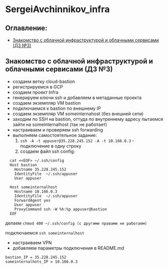 # SergeiAvchinnikov_infra
## **Оглавление:**
- [Знакомство с облачной инфраструктурой и облачными сервисами (ДЗ №3)](#ДЗ3)

## <a name="ДЗ3"></a>Знакомство с облачной инфраструктурой и облачными сервисами (ДЗ №3)
+ создаем ветку cloud-bastion
+ регистрируемся в GCP
+ создаем проект Infra
+ генерируем ключи ssh и добавляем в метаданные проекта
+ создаем экземпляр VM bastion
+ подключаемся к bastion по внешнему IP
+ создаем экземпляр VM someinternahost (без внешней сети)
+ заходим по SSH на bastion, оттуда по внутреннему адресу пытаемся зайти на someinternalhost (так не работает)
+ настраиваем и проверяем ssh forwarding
+ выполняем самостоятельное задание:
  1. `ssh -A -t appuser@35.228.245.152 -A -t 10.166.0.3` - подключение в одну строку
  2.  создаем файл ssh config:
``` 
  cat <<EOF> ~/.ssh/config
  Host bastion
    Hostname 35.228.245.152
    IdentityFile  ~/.ssh/appuser
    User appuser
  
  Host someinternalhost
    Hostname 10.166.0.3
    IdentityFile  ~/.ssh/appuser
    ForwardAgent yes
    User appuser
    ProxyCommand ssh -W %h:%p appuser@bastion
  EOF
```
делаем `chmod 400 ~/.ssh/config (с другими правами не работаем)`

подключаемся `ssh someinternalhost`

+ настраиваем VPN
+ добавляем параметры подключения в README.md

```
bastion_IP = 35.228.245.152
someinternalhots_IP = 10.166.0.3
```
